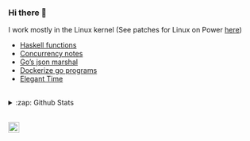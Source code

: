 ### Hi there 👋

I work mostly in the Linux kernel (See patches for Linux on Power
[here](https://patchwork.ozlabs.org/project/linuxppc-dev/list/?series=&submitter=71831&state=3&q=&archive=both))

<!-- BLOG-POST-LIST:START -->
- [Haskell functions](http://fossix.org/blog/haskool/)
- [Concurrency notes](http://fossix.org/blogs/golang-concurrency/)
- [Go’s json marshal](http://fossix.org/snippets/go-json-marhsal-empty-slice/)
- [Dockerize go programs](http://fossix.org/snippets/golang-docker/)
- [Elegant Time](http://fossix.org/blogs/elegant-time-pref-in-go/)
<!-- BLOG-POST-LIST:END -->

<br />

<details>
<summary>:zap: Github Stats</summary>

<img align="left" alt="Santosh's Github Stats" src="https://github-readme-stats.codestackr.vercel.app/api?username=santoshs&show_icons=true&hide_border=true" />

</details>

<br />

[<img align="left" alt="santoshs | LinkedIn" width="22px"
src="https://cdn.jsdelivr.net/npm/simple-icons@v3/icons/linkedin.svg"/>][linkedin]

[linkedin]: https://www.linkedin.com/in/santoshsivaraj/
